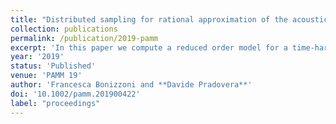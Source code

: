 ```yaml
---
title: "Distributed sampling for rational approximation of the acoustic scattering of an airfoil"
collection: publications
permalink: /publication/2019-pamm
excerpt: 'In this paper we compute a reduced order model for a time-harmonic external acoustic scattering problem with parametric frequency. The employed technique is minimal rational interpolation, an explicit moment-matching method for Hilbert space-valued meromorphic maps. We study the approximation and stability properties of this technique for different choices of the sample point set, namely fully distributed in the parameter range, and partially and fully confluent. The proposed technique is also compared with an implicit multi moment-matching method based on Galerkin projection.'
year: '2019'
status: 'Published'
venue: 'PAMM 19'
author: 'Francesca Bonizzoni and **Davide Pradovera**'
doi: '10.1002/pamm.201900422'
label: "proceedings"
---
```


